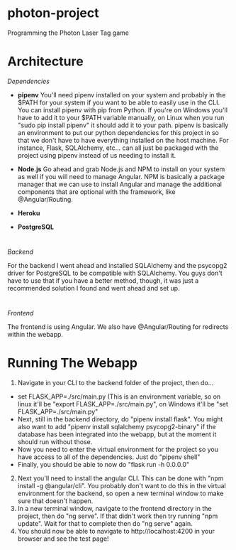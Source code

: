 # photon-project
Programming the Photon Laser Tag game

# Architecture

*Dependencies*

* **pipenv**
You'll need pipenv installed on your system and probably in the $PATH for your system if you want to be able to easily use in the CLI. You can install pipenv with pip from Python. If you're on Windows you'll have to add it to your $PATH variable manually, on Linux when you run "sudo pip install pipenv" it should add it to your path. pipenv is basically an environment to put our python dependencies for this project in so that we don't have to have everything installed on the host machine. For instance, Flask, SQLAlchemy, etc... can all just be packaged with the project using pipenv instead of us needing to install it. 

* **Node.js** 
Go ahead and grab Node.js and NPM to install on your system as well if you will need to manage Angular. NPM is basically a package manager that we can use to install Angular and manage the additional components that are optional with the framework, like @Angular/Routing. 

* **Heroku**

* **PostgreSQL**

#

*Backend*

For the backend I went ahead and installed SQLAlchemy and the psycopg2 driver for PostgreSQL to be compatible with SQLAlchemy. You guys don't have to use that if you have a better method, though, it was just a recommended solution I found and went ahead and set up. 

#

*Frontend*

The frontend is using Angular. We also have @Angular/Routing for redirects within the webapp. 

# Running The Webapp

1) Navigate in your CLI to the backend folder of the project, then do...
  * set FLASK_APP=./src/main.py (This is an environment variable, so on linux it'll be "export FLASK_APP=./src/main.py",      on Windows it'll be "set FLASK_APP=./src/main.py"
  * Next, still in the backend directory, do "pipenv install flask". You might also want to add "pipenv install sqlalchemy psycopg2-binary" if the database has been integrated into the webapp, but at the moment it should run without those. 
  * Now you need to enter the virtual environment for the project so you have access to all of the dependencies. Just do      "pipenv shell"
  * Finally, you should be able to now do "flask run -h 0.0.0.0"
2) Next you'll need to install the angular CLI. This can be done with "npm install -g @angular/cli". You probably don't want to do this in the virtual environment  for the backend, so open a new terminal window to make sure that doesn't happen. 
3) In a new terminal window, navigate to the frontend directory in the project, then do "ng serve". If that didn't work then try running "npm update". Wait for that to complete then do "ng serve" again. 
4) You should now be able to navigate to http://localhost:4200 in your browser and see the test page!
